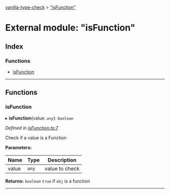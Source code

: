 [vanilla-type-check](../README.md) > ["isFunction"](../modules/_isfunction_.md)

# External module: "isFunction"

## Index

### Functions

* [isFunction](_isfunction_.md#isfunction)

---

## Functions

<a id="isfunction"></a>

###  isFunction

▸ **isFunction**(value: *`any`*): `boolean`

*Defined in [isFunction.ts:7](https://github.com/danikaze/npm-vanilla-type-check/blob/9e3df9d/src/isFunction.ts#L7)*

Check if a value is a Function

**Parameters:**

| Name | Type | Description |
| ------ | ------ | ------ |
| value | `any` |  value to check |

**Returns:** `boolean`
`true` if `obj` is a function

___

